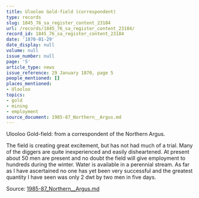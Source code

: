 ```yaml
---
title: Ulooloo Gold-field (correspondent)
type: records
slug: 1845_76_sa_register_content_23184
url: /records/1845_76_sa_register_content_23184/
record_id: 1845_76_sa_register_content_23184
date: '1870-01-29'
date_display: null
volume: null
issue_number: null
page: '5'
article_type: news
issue_reference: 29 January 1870, page 5
people_mentioned: []
places_mentioned:
- Ulooloo
topics:
- gold
- mining
- employment
source_document: 1985-87_Northern__Argus.md
---
```


Ulooloo Gold-field: from a correspondent of the Northern Argus.

The field is creating great excitement, but has not had much of a trial.  Many of the diggers are quite inexperienced and easily disheartened.  At present about 50 men are present and no doubt the field will give employment to hundreds during the winter.  Water is available in a perennial stream.   As far as I have ascertained no one has yet been very successful and the greatest quantity I have seen was only 2 dwt by two men in five days.

Source: [1985-87_Northern__Argus.md](/downloads/markdown/1985-87_Northern__Argus.md)
